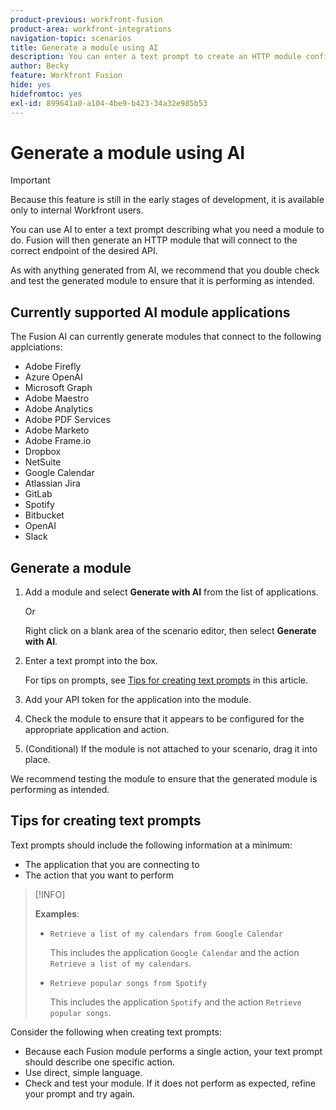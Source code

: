 ```yaml
---
product-previous: workfront-fusion
product-area: workfront-integrations
navigation-topic: scenarios
title: Generate a module using AI
description: You can enter a text prompt to create an HTTP module configured to the prompt.
author: Becky
feature: Workfront Fusion
hide: yes
hidefromtoc: yes
exl-id: 899641a0-a104-4be9-b423-34a32e985b53
---
```

# Generate a module using AI 

<!--DO NOT DELETE - linked through CSH-->

>[!IMPORTANT]
>
>Because this feature is still in the early stages of development, it is available only to internal Workfront users.

You can use AI to enter a text prompt describing what you need a module to do. Fusion will then generate an HTTP module that will connect to the correct endpoint of the desired API.

As with anything generated from AI, we recommend that you double check and test the generated module to ensure that it is performing as intended.

## Currently supported AI module applications

The Fusion AI can currently generate modules that connect to the following applciations:

* Adobe Firefly
* Azure OpenAI
* Microsoft Graph 
* Adobe Maestro
* Adobe Analytics
* Adobe PDF Services
* Adobe Marketo
* Adobe Frame.io
* Dropbox
* NetSuite
* Google Calendar
* Atlassian Jira
* GitLab
* Spotify
* Bitbucket
* OpenAI
* Slack

## Generate a module

1. Add a module and select **Generate with AI** from the list of applications.

   Or

   Right click on a blank area of the scenario editor, then select **Generate with AI**.
1. Enter a text prompt into the box. 

   For tips on prompts, see [Tips for creating text prompts](#tips-for-creating-text-prompts) in this article.
1. Add your API token for the application into the module. 
1. Check the module to ensure that it appears to be configured for the appropriate application and action.
1. (Conditional) If the module is not attached to your scenario, drag it into place.

We recommend testing the module to ensure that the generated module is performing as intended.

## Tips for creating text prompts

Text prompts should include the following information at a minimum:

* The application that you are connecting to
* The action that you want to perform

>[!INFO]
>
>**Examples**:
>
>* `Retrieve a list of my calendars from Google Calendar`
>
>   This includes the application `Google Calendar` and the action `Retrieve a list of my calendars`.
>
>* `Retrieve popular songs from Spotify`
>
>   This includes the application `Spotify` and the action `Retrieve popular songs`.

Consider the following when creating text prompts:

* Because each Fusion module performs a single action, your text prompt should describe one specific action. 
* Use direct, simple language.
* Check and test your module. If it does not perform as expected, refine your prompt and try again.
